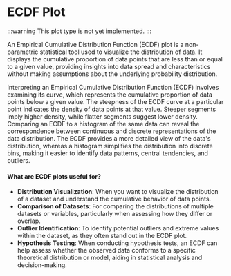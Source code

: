 # ECDF Plot

:::warning
This plot type is not yet implemented.
:::

An Empirical Cumulative Distribution Function (ECDF) plot is a non-parametric statistical tool used to visualize the distribution of data. It displays the cumulative proportion of data points that are less than or equal to a given value, providing insights into data spread and characteristics without making assumptions about the underlying probability distribution.

Interpreting an Empirical Cumulative Distribution Function (ECDF) involves examining its curve, which represents the cumulative proportion of data points below a given value. The steepness of the ECDF curve at a particular point indicates the density of data points at that value. Steeper segments imply higher density, while flatter segments suggest lower density. Comparing an ECDF to a histogram of the same data can reveal the correspondence between continuous and discrete representations of the data distribution. The ECDF provides a more detailed view of the data's distribution, whereas a histogram simplifies the distribution into discrete bins, making it easier to identify data patterns, central tendencies, and outliers.

#### What are ECDF plots useful for?

- **Distribution Visualization**: When you want to visualize the distribution of a dataset and understand the cumulative behavior of data points.
- **Comparison of Datasets**: For comparing the distributions of multiple datasets or variables, particularly when assessing how they differ or overlap.
- **Outlier Identification**: To identify potential outliers and extreme values within the dataset, as they often stand out in the ECDF plot.
- **Hypothesis Testing**: When conducting hypothesis tests, an ECDF can help assess whether the observed data conforms to a specific theoretical distribution or model, aiding in statistical analysis and decision-making.
